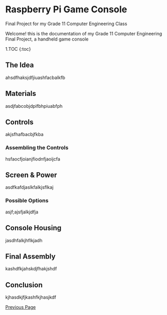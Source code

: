 # Raspberry Pi Game Console
Final Project for my Grade 11 Computer Engineering Class


Welcome! this is the documentation of my Grade 11 Computer Engineering Final Project, a handheld game console

1.TOC
{:toc}

## The Idea
ahsdfhaksjdfjiuashfacbalkfb

## Materials
asdjfabcobjdpifbhpiuabfph

## Controls
akjsfhafbacbjfkba

### Assembling the Controls
hsfaocfjoianjfiodnfjaoijcfa

## Screen & Power
asdfkafdjaslkfalkjsflkaj

### Possible Options
asjf;ajsfjalkjdfja

## Console Housing
jasdhfalkjhflkjadh

## Final Assembly
kashdfkjahskdjfhakjshdf

## Conclusion
kjhasdkjfjkashfkjhasjkdf

[Previous Page](./)
